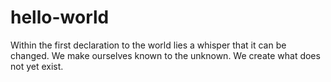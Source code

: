 # hello-world
Within the first declaration to the world lies a whisper that it can be changed.
We make ourselves known to the unknown.
We create what does not yet exist.
